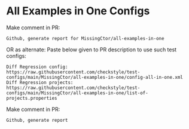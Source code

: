 # All Examples in One Configs
Make comment in PR:
```
Github, generate report for MissingCtor/all-examples-in-one
```
OR as alternate:
Paste below given to PR description to use such test configs:
```
Diff Regression config: https://raw.githubusercontent.com/checkstyle/test-configs/main/MissingCtor/all-examples-in-one/config-all-in-one.xml
Diff Regression projects: https://raw.githubusercontent.com/checkstyle/test-configs/main/MissingCtor/all-examples-in-one/list-of-projects.properties
```
Make comment in PR:
```
Github, generate report
```
